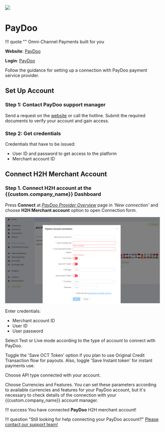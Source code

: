 <img src="https://static.openfintech.io/payment_providers/paydoo/logo.png?w=400" width="400px" >

# PayDoo

!!! quote ""
    Omni-Channel Payments built for you

**Website**: [PayDoo](https://www.paydoo.com/)

**Login**: [PayDoo](https://www.paydoo.com/login)

Follow the guidance for setting up a connection with PayDoo payment service provider.

## Set Up Account

### Step 1: Contact PayDoo support manager

Send a request on the [website](https://www.paydoo.com/sign-up) or call the hotline. Submit the required documents to verify your account and gain access.

### Step 2: Get credentials

Credentials that have to be issued:

* User ID and password to get access to the platform
* Merchant account ID

## Connect H2H Merchant Account

### Step 1. Connect H2H account at the {{custom.company_name}} Dashboard

Press **Connect** at [*PayDoo Provider Overview*]({{custom.dashboard_base_url}}connect-directory/payment-providers/paydoo/general) page in *'New connection'* and choose **H2H Merchant account** option to open Connection form.

![Connect](images/h2h-merchant-account.png)

Enter credentials:

* Merchant account ID
* User ID
* User password

Select Test or Live mode according to the type of account to connect with PayDoo.

Toggle the 'Save OCT Token' option if you plan to use Original Credit Transaction flow for payouts. Also, toggle 'Save Instant token' for instant payments use.

Choose API type connected with your account.

Choose Currencies and Features. You can set these parameters according to available currencies and features for your PayDoo account, but it's necessary to check details of the connection with your {{custom.company_name}} account manager.

!!! success
    You have connected **PayDoo** H2H merchant account!

!!! question "Still looking for help connecting your PayDoo account?"
    <!--email_off-->[Please contact our support team!](mailto:{{custom.support_email}})<!--/email_off-->
